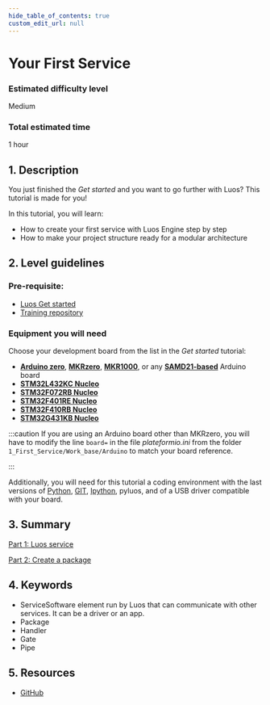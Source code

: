 ```yaml
---
hide_table_of_contents: true
custom_edit_url: null
---
```


# Your First Service

### Estimated difficulty level

Medium

### Total estimated time

1 hour

## 1. Description

You just finished the _Get started_ and you want to go further with Luos? This tutorial is made for you!

In this tutorial, you will learn:

- How to create your first service with Luos Engine step by step
- How to make your project structure ready for a modular architecture

## 2. Level guidelines

### Pre-requisite:

- [Luos Get started](/get-started/get-started)
- [Training repository](https://github.com/Luos-io/Training)

### Equipment you will need

Choose your development board from the list in the _Get started_ tutorial:

- **[Arduino zero](https://www.arduino.cc/en/Main/ArduinoBoardZero&)**, **[MKRzero](https://store.arduino.cc/products/arduino-mkr-zero-i2s-bus-sd-for-sound-music-digital-audio-data)**, **[MKR1000](https://store.arduino.cc/collections/boards/products/arduino-mkr1000-wifi)**, or any **[SAMD21-based](https://en.wikipedia.org/wiki/List_of_Arduino_boards_and_compatible_systems)** Arduino board
- **[STM32L432KC Nucleo](https://www.st.com/en/evaluation-tools/nucleo-l432kc.html)**
- **[STM32F072RB Nucleo](https://www.st.com/en/evaluation-tools/nucleo-f072rb.html)**
- **[STM32F401RE Nucleo](https://www.st.com/en/evaluation-tools/nucleo-f401re.html)**
- **[STM32F410RB Nucleo](https://www.st.com/en/evaluation-tools/nucleo-f410rb.html)**
- **[STM32G431KB Nucleo](https://www.st.com/en/evaluation-tools/nucleo-g431kb.html)**

:::caution
If you are using an Arduino board other than MKRzero, you will have to modify the line `board=` in the file _plateformio.ini_ from the folder `1_First_Service/Work_base/Arduino` to match your board reference.

:::

Additionally, you will need for this tutorial a coding environment with the last versions of [Python](https://www.python.org/), [GIT](https://git-scm.com/), [Ipython](https://ipython.org/), pyluos, and of a USB driver compatible with your board.

## 3. Summary

[Part 1: Luos service](/tutorials/your-first-service/luos-service)

[Part 2: Create a package](/tutorials/your-first-service/create-a-package)

## 4. Keywords

- <span className="cust_tooltip">Service<span className="cust_tooltiptext">Software element run by Luos that can communicate with other services. It can be a driver or an app.</span></span>
- Package
- Handler
- Gate
- Pipe

## 5. Resources

- [GitHub](https://github.com/Luos-io/)

